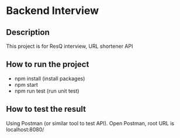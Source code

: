 # Backend Interview

## Description
This project is for ResQ interview, URL shortener API

## How to run the project

* npm install (install packages)
* npm start
* npm run test (run unit test)

## How to test the result

Using Postman (or similar tool to test API). Open Postman, root URL is localhost:8080/


